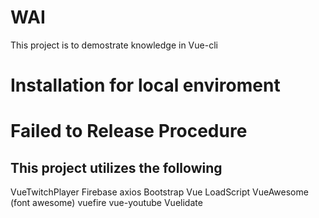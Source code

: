 # WAI

This project is to demostrate knowledge in Vue-cli

# Installation for local enviroment 

# Failed to Release Procedure

## This project utilizes the following

VueTwitchPlayer
Firebase
axios
Bootstrap Vue
LoadScript
VueAwesome (font awesome)
vuefire
vue-youtube
Vuelidate
